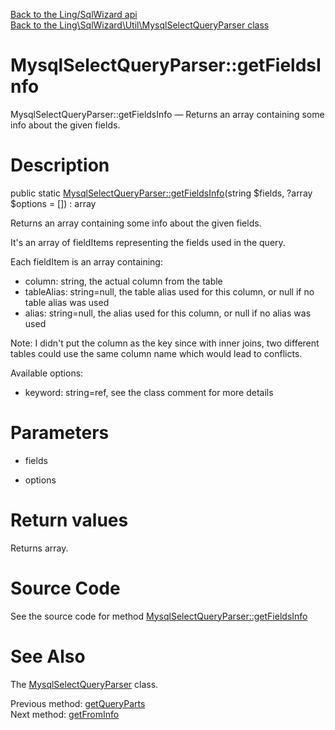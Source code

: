 [Back to the Ling/SqlWizard api](https://github.com/lingtalfi/SqlWizard/blob/master/doc/api/Ling/SqlWizard.md)<br>
[Back to the Ling\SqlWizard\Util\MysqlSelectQueryParser class](https://github.com/lingtalfi/SqlWizard/blob/master/doc/api/Ling/SqlWizard/Util/MysqlSelectQueryParser.md)


MysqlSelectQueryParser::getFieldsInfo
================



MysqlSelectQueryParser::getFieldsInfo — Returns an array containing some info about the given fields.




Description
================


public static [MysqlSelectQueryParser::getFieldsInfo](https://github.com/lingtalfi/SqlWizard/blob/master/doc/api/Ling/SqlWizard/Util/MysqlSelectQueryParser/getFieldsInfo.md)(string $fields, ?array $options = []) : array




Returns an array containing some info about the given fields.

It's an array of fieldItems representing the fields used in the query.


Each fieldItem is an array containing:
- column: string, the actual column from the table
- tableAlias: string=null, the table alias used for this column, or null if no table alias was used
- alias: string=null, the alias used for this column, or null if no alias was used


Note: I didn't put the column as the key since with inner joins, two different tables could use the same column name
which would lead to conflicts.



Available options:
- keyword: string=ref, see the class comment for more details




Parameters
================


- fields

    

- options

    


Return values
================

Returns array.








Source Code
===========
See the source code for method [MysqlSelectQueryParser::getFieldsInfo](https://github.com/lingtalfi/SqlWizard/blob/master/Util/MysqlSelectQueryParser.php#L331-L384)


See Also
================

The [MysqlSelectQueryParser](https://github.com/lingtalfi/SqlWizard/blob/master/doc/api/Ling/SqlWizard/Util/MysqlSelectQueryParser.md) class.

Previous method: [getQueryParts](https://github.com/lingtalfi/SqlWizard/blob/master/doc/api/Ling/SqlWizard/Util/MysqlSelectQueryParser/getQueryParts.md)<br>Next method: [getFromInfo](https://github.com/lingtalfi/SqlWizard/blob/master/doc/api/Ling/SqlWizard/Util/MysqlSelectQueryParser/getFromInfo.md)<br>

